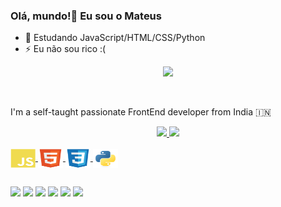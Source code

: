 ### Olá, mundo!👋 Eu sou o Mateus

- 🌱 Estudando JavaScript/HTML/CSS/Python
- ⚡ Eu não sou rico :(

<p align="center"><a href="https://anuraghazra.github.io"><img width="80%" src="./assets/gh-readme-header.png" /></a></p>

<br />

I'm a self-taught passionate FrontEnd developer from India 🇮🇳

<div align="center">
  <a href="https://github.com/teucosta">
  <img height="160em" src="https://github-readme-stats.vercel.app/api?username=teucosta16&show_icons=true&theme=tokyonight&include_all_commits=true&count_private=true"/>
  <img height="160em" src="https://github-readme-stats.vercel.app/api/top-langs/?username=teucosta16&layout=compact&langs_count=7&theme=tokyonight"/>
</div>

<div style="display: inline_block"><br>
  <img align="center" alt="Teu-Js" height="30" width="40" src="https://raw.githubusercontent.com/devicons/devicon/master/icons/javascript/javascript-plain.svg">
  <img align="center" alt="Teu-HTML" height="30" width="40" src="https://raw.githubusercontent.com/devicons/devicon/master/icons/html5/html5-original.svg">
  <img align="center" alt="Teu-CSS" height="30" width="40" src="https://raw.githubusercontent.com/devicons/devicon/master/icons/css3/css3-original.svg">
  <img align="center" alt="Teu-Python" height="30" width="40" src="https://raw.githubusercontent.com/devicons/devicon/master/icons/python/python-original.svg">
</div>

##

<div>
  <a href="https://https://www.instagram.com/umpretonerd/" target="_blank"><img src="https://img.shields.io/badge/-Instagram-%23E4405F?style=for-the-badge&logo=instagram&logoColor=white" target="_blank"></a>
  <a href = "mailto:teu.costa.16@gmail.com"><img src="https://img.shields.io/badge/Gmail-D14836?style=for-the-badge&logo=gmail&logoColor=white" target="_blank"></a>
  <a href="https://www.linkedin.com/in/mateus-costa-4078b873/" target="_blank"><img src="https://img.shields.io/badge/-LinkedIn-%230077B5?style=for-the-badge&logo=linkedin&logoColor=white" target="_blank"></a> 
  <a href="https://www.whatsapp.com/77988449834/" target="_blank"><img src="https://img.shields.io/badge/WhatsApp-25D366?style=for-the-badge&logo=whatsapp&logoColor=white"></a> 
  <a href="https://twitter.com/umpretonerd"target="_blank"><img src="https://img.shields.io/badge/Twitter-1DA1F2?style=for-the-badge&logo=twitter&logoColor=white"></a> 
  <a href="https://open.spotify.com/user/22ilevxkf5ygkhbytpcxkd2ua"><img src="https://img.shields.io/badge/Spotify-1ED760?&style=for-the-badge&logo=spotify&logoColor=white"></a> 

  
  
  
</div>
